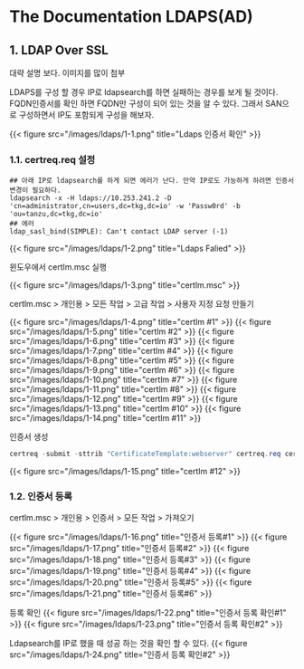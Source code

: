 # The Documentation LDAPS(AD)


## 1. LDAP Over SSL
대략 설명 보다. 이미지를 많이 첨부

LDAPS를 구성 할 경우 IP로 ldapsearch를 하면 실패하는 경우를 보게 될 것이다.
FQDN인증서를 확인 하면 FQDN만 구성이 되어 있는 것을 알 수 있다. 
그래서 SAN으로 구성하면서 IP도 포함되게 구성을 해보자.

{{< figure src="/images/ldaps/1-1.png" title="Ldaps 인증서 확인" >}}

### 1.1. certreq.req 설정
```shell
## 아래 IP로 ldapsearch를 하게 되면 에러가 난다. 만약 IP로도 가능하게 하려면 인증서 변경이 필요하다.
ldapsearch -x -H ldaps://10.253.241.2 -D 'cn=administrator,cn=users,dc=tkg,dc=io' -w 'Passw0rd' -b 'ou=tanzu,dc=tkg,dc=io'
## 에러
ldap_sasl_bind(SIMPLE): Can't contact LDAP server (-1)
```
{{< figure src="/images/ldaps/1-2.png" title="Ldaps Falied" >}}

윈도우에서 certlm.msc 실행

{{< figure src="/images/ldaps/1-3.png" title="certlm.msc" >}}

certlm.msc > 개인용 > 모든 작업 > 고급 작업 > 사용자 지정 요청 만들기

{{< figure src="/images/ldaps/1-4.png" title="certlm #1" >}}
{{< figure src="/images/ldaps/1-5.png" title="certlm #2" >}}
{{< figure src="/images/ldaps/1-6.png" title="certlm #3" >}}
{{< figure src="/images/ldaps/1-7.png" title="certlm #4" >}}
{{< figure src="/images/ldaps/1-8.png" title="certlm #5" >}}
{{< figure src="/images/ldaps/1-9.png" title="certlm #6" >}}
{{< figure src="/images/ldaps/1-10.png" title="certlm #7" >}}
{{< figure src="/images/ldaps/1-11.png" title="certlm #8" >}}
{{< figure src="/images/ldaps/1-12.png" title="certlm #9" >}}
{{< figure src="/images/ldaps/1-13.png" title="certlm #10" >}}
{{< figure src="/images/ldaps/1-14.png" title="certlm #11" >}}

인증서 생성
```powershell
certreq -submit -sttrib "CertificateTemplate:webserver" certreq.req certreq.cer
```
{{< figure src="/images/ldaps/1-15.png" title="certlm #12" >}}

### 1.2. 인증서 등록

certlm.msc > 개인용 > 인증서 > 모든 작업 > 가져오기

{{< figure src="/images/ldaps/1-16.png" title="인증서 등록#1" >}}
{{< figure src="/images/ldaps/1-17.png" title="인증서 등록#2" >}}
{{< figure src="/images/ldaps/1-18.png" title="인증서 등록#3" >}}
{{< figure src="/images/ldaps/1-19.png" title="인증서 등록#4" >}}
{{< figure src="/images/ldaps/1-20.png" title="인증서 등록#5" >}}
{{< figure src="/images/ldaps/1-21.png" title="인증서 등록#6" >}}

등록 확인
{{< figure src="/images/ldaps/1-22.png" title="인증서 등록 확인#1" >}}
{{< figure src="/images/ldaps/1-23.png" title="인증서 등록 확인#2" >}}

Ldapsearch를 IP로 했을 때 성공 하는 것을 확인 할 수 있다.
{{< figure src="/images/ldaps/1-24.png" title="인증서 등록 확인#2" >}}






